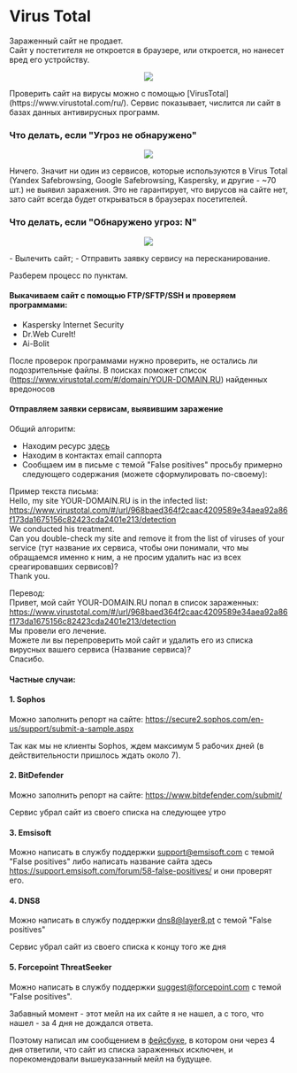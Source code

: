 # Virus Total

Зараженный сайт не продает.  
Сайт у постетителя не откроется в браузере, или откроется, но нанесет вред его устройству.
<p align="center">
  <img src="http://atomicdocs.dev2.travelline.ru/resources/images/virus-total/kaspersky-blocked.png">
</p>
Проверить сайт на вирусы можно с помощью [VirusTotal](https://www.virustotal.com/ru/). Сервис показывает, числится ли сайт в базах данных антивирусных программ.


### Что делать, если "Угроз не обнаружено"
<p align="center">
  <img src="http://atomicdocs.dev2.travelline.ru/resources/images/virus-total/virus-total-after.jpg">
</p>
Ничего.   
Значит ни один из сервисов, которые используются в Virus Total (Yandex Safebrowsing, Google Safebrowsing, Kaspersky, и другие - ~70 шт.) не выявил заражения.  
Это не гарантирует, что вирусов на сайте нет, зато сайт всегда будет открываться в браузерах посетителей.

### Что делать, если "Обнаружено угроз: N"
<p align="center">
  <img src="http://atomicdocs.dev2.travelline.ru/resources/images/virus-total/virus-total-before.jpg">
</p>
- Вылечить сайт;
- Отправить заявку сервису на пересканирование.

Разберем процесс по пунктам.

#### Выкачиваем сайт с помощью FTP/SFTP/SSH и проверяем программами:

- Kaspersky Internet Security
- Dr.Web CureIt!
- Ai-Bolit

После проверок программами нужно проверить, не остались ли подозрительные файлы. В поисках поможет список (https://www.virustotal.com/#/domain/YOUR-DOMAIN.RU) найденных вредоносов 

#### Отправляем заявки сервисам, выявившим заражение

Общий алгоритм:

- Находим ресурс [здесь](https://support.virustotal.com/hc/en-us/articles/115002146809-Contributors)
- Находим в контактах email саппорта
- Сообщаем им в письме с темой "False positives" просьбу примерно следующего содержания (можете сформулировать по-своему):

Пример текста письма:  
Hello, my site YOUR-DOMAIN.RU is in the infected list:  
https://www.virustotal.com/#/url/968baed364f2caac4209589e34aea92a86f173da1675156c82423cda2401e213/detection  
We conducted his treatment.  
Can you double-check my site and remove it from the list of viruses of your service (тут название их сервиса, чтобы они понимали, что мы обращаемся именно к ним, а не просим удалить нас из всех среагировавших сервисов)?  
Thank you.

Перевод:  
Привет, мой сайт YOUR-DOMAIN.RU попал в список зараженных:  
https://www.virustotal.com/#/url/968baed364f2caac4209589e34aea92a86f173da1675156c82423cda2401e213/detection    
Мы провели его лечение.  
Можете ли вы перепроверить мой сайт и удалить его из списка вирусных вашего сервиса (Название сервиса)?  
Спасибо.  

#### Частные случаи:

#### 1. Sophos

Можно заполнить репорт на сайте:
https://secure2.sophos.com/en-us/support/submit-a-sample.aspx

Так как мы не клиенты Sophos, ждем максимум 5 рабочих дней (в действительности пришлось ждать около 7).

#### 2. BitDefender

Можно заполнить репорт на сайте:
https://www.bitdefender.com/submit/

Сервис убрал сайт из своего списка на следующее утро

#### 3. Emsisoft

Можно написать в службу поддержки support@emsisoft.com с темой "False positives"
либо написать название сайта здесь https://support.emsisoft.com/forum/58-false-positives/ и они проверят его.

#### 4. DNS8

Можно написать в службу поддержки dns8@layer8.pt с темой "False positives"

Сервис убрал сайт из своего списка к концу того же дня

#### 5. Forcepoint ThreatSeeker

Можно написать в службу поддержки suggest@forcepoint.com с темой "False positives".

Забавный момент - этот мейл на их сайте я не нашел, а с того, что нашел - за 4 дня не дождался ответа.

Поэтому написал им сообщением в [фейсбуке](https://www.facebook.com/ForcepointLLC), в котором они через 4 дня ответили, что сайт из списка зараженных исключен, и порекомендовали вышеуказанный мейл на будущее.






